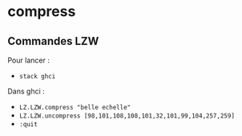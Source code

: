 # compress


## Commandes LZW
Pour lancer :
- ```stack ghci```

Dans ghci :
- ```LZ.LZW.compress "belle echelle"```
- ```LZ.LZW.uncompress [98,101,108,108,101,32,101,99,104,257,259]```
- ```:quit```